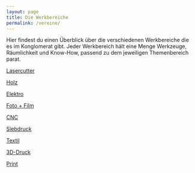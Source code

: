 ```yaml
---
layout: page
title: Die Werkbereiche
permalink: /vereine/
---
```


Hier findest du einen Überblick über die verschiedenen Werkbereiche die es im
Konglomerat gibt. Jeder Werkbereich hält eine Menge Werkzeuge, Räumlichkeit
und Know-How, passend zu dem jeweiligen Themenbereich parat.

[Lasercutter](/laser/index.html)

[Holz](/dummy_werkbereich/index.html)

[Elektro](/dummy_werkbereich/index.html)

[Foto + Film](/dummy_werkbereich/index.html)

[CNC](/dummy_werkbereich/index.html)

[Siebdruck](/dummy_werkbereich/index.html)

[Textil](/dummy_werkbereich/index.html)

[3D-Druck](/dummy_werkbereich/index.html)

[Print](/dummy_werkbereich/index.html)
